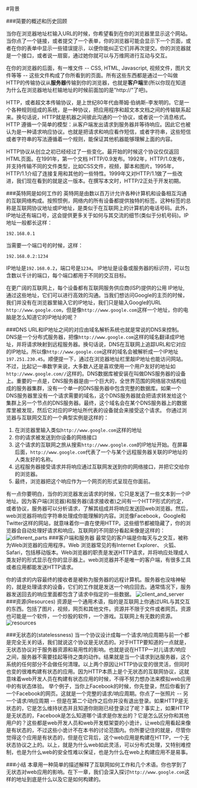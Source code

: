 #背景

###简要的概述和历史回顾

当你在浏览器地址栏输入URL的时候，你希望看到在你的浏览器里显示这个网站。当你点了一个链接，或者提交了一个表单，你的浏览器可能会显示下一个页面，或者在你的表单中显示一些错误提示，以便你能纠正它们并再次提交。你的浏览器就是一个接口，或者说一扇窗，通过她你就可以与万维网进行互动与交互。

在你的浏览器的后面，有一堆文件 -- CSS, HTML, Javascript, 视频文件，图片文件等等 -- 这些文件构成了你所看到的页面。所有这些东西都是通过一个叫做HTTP的传输协议从**服务器**传输到你的浏览器，也就是**客户端**里(所以你现在知道为什么在浏览器地址栏输地址的时候前面加的是"http://"了吧)。

HTTP，或者超文本传输协议，是上世纪80年代由蒂姆·伯纳斯-李发明的。它是一个各种规则组成的系统，是一种协议，把应用程序和超文本文档之间的传输联系起来。换句话说，HTTP就是机器之间彼此沟通的一个协议，或者说一个消息格式。HTTP 遵循一个简单的模型：从客户端发出请求到服务器并等待响应。因此它也被认为是一种请求响应协议。也就是把请求和响应看作短信，或者字符串，这些短信或者字符串的写法遵循着一个规则，能保证其他机器能够理解上面的内容。

HTTP协议从创立之初已经经过了一些变化。最开始的时候这个协议仅仅返回HTML页面。在1991年，第一个文档 HTTP/0.9发布。1992年，HTTP/1.0发布，并支持传输不同的文件类型，比如CSS文件，视频，脚本和图片。1995年，HTTP/1.1介绍了连接复用和其他的一些特性。1999年又对HTTP/1.1做了一些改进，我们现在看到的就是这一版本。在撰写本文时，HTTP/2正处于开发初期。

###英特网是如何工作的
英特网是由数以百万计允许各种计算机和设备相互沟通的互联网络构成。按照惯例，网络内的所有设备都提供独特的标签。这种标签的总称是互联网协议地址或IP地址，是类似于在互联网上的计算机的电话号码。此外，IP地址还有端口号，这会提供更多关于如何与其交流的细节(类似于分机号码)。IP地址一般都长这样：
```
192.168.0.1
```
当需要一个端口号的时候，这样：
```
192.168.0.2:1234
```
IP地址是```192.168.0.2```，端口号是```1234```。
IP地址是设备或服务器的标识符，可以包含数以千计的端口，每个端口都用于不同的交互目标。

在更广阔的互联网上，每个设备都有互联网服务供应商(ISP)提供的公用 IP地址, 通过这些地址，它们可以进行高效的沟通。当我们想访问Google的主页的时候，我们并没有在浏览器里输入它的IP地址，我们只是输入Google的URL ```http://www.google.com```，但是像```http://www.google.com```这样一个地址，你的电脑是怎么知道它的IP地址的呢？

###DNS
URL和IP地址之间的对应由域名解析系统也就是常说的DNS来控制。DNS是一个分布式服务器，把像```http://www.google.com```这样的域名翻译成IP地址，并将请求映射到远程服务器。换句话说，DNS在互联网上追踪URL和它对应的IP地址。所以像```http://www.google.com```这样的域名会被解析成一个IP地址```197.251.230.45```。顺便提一下，通过在浏览器地址栏里敲IP地址也能访问网站。
不过，比起记一串数字来说，大多数人还是喜欢使用一个用户友好的地址如```http://www.google.com//```这样的。DNS数据库被安装在叫做DNS服务器的设备上。重要的一点是，DNS服务器是由一个巨大的，全世界范围的网络层次结构组成的服务器集群，没有一个单一的DNS服务器中包含完整的数据库。如果一个DNS服务器里没有一个请求需要的域名，这个DNS服务器就会把请求转发给这个集群上另一个节点的DNS服务器。最终，这个域名会在某个DNS服务器上的数据库里被发现，然后它对应的IP地址所代表的设备就会来接受这个请求。
你通过浏览器与互联网交互的一个典型实例是这样的：

1. 在浏览器里输入类似```http://www.google.com```这样的地址
2. 你的请求被发送到你设备的网络接口
3. 这个请求的互联网之旅从搜索```http://www.google.com```的IP地址开始。在屏幕后面，```http://www.google.com```代表了一个与某个远程服务器关联的IP地址的人类友好的名称。
4. 远程服务器接受请求并将响应通过互联网发送到你的网络接口，并把它交给你的浏览器。
5. 最终，浏览器把这个响应作为一个网页的形式呈现在你面前。

有一点你要明白，当你的浏览器发出请求的时候，它只是发送了一些文本到一个IP地址。因为客户端(浏览器)和服务器(请求接收者)之间有一个HTTP形式的约定，或者协议，服务器可以分析请求，了解其组成并将响应发送回web浏览器。然后，web浏览器将响应字符串处理成你能理解的内容。浏览像Facebook，Google和Twitter这样的网站，就意味着你一直在使用HTTP。这些细节都被隐藏了，你的浏览器会自动处理好请求和响应。互联网的不同部分看起来像是这样的：
![different_parts](http://d186loudes4jlv.cloudfront.net/http/images/internet.png)
###客户端和服务器
最常见的客户端是你每天与之交互，被称为Web浏览器的应用程序。Web 浏览器常见的有Internet Explorer、 火狐、 Safari，包括移动版本。Web浏览器的职责是发送HTTP请求，并将响应处理成人类友好的形式显示在你的显示器上。web浏览器并不是唯一的客户端，有很多工具或者应用都能发送HTTP请求。

你的请求的内容最终的接收者是被称为服务器的远程计算机。服务器也没啥神秘的，就是处理请求的设备，它们的工作就是发送一个响应回去。通常情况下，服务器发送回去的响应里面都包含了请求中指定的一些数据。
![client_and_server](http://d186loudes4jlv.cloudfront.net/http/images/http_client_server.png)
###资源(Resources)
资源是一个通用术语，指的是互联网上你通过URL与其交互的东西。包括了图片，视频，网页和其他文件。资源并不限于文件或者网页。资源也可能是一个软件，一个炒股的软件，一个游戏。互联网上有无数的资源。
![resources](http://d186loudes4jlv.cloudfront.net/http/images/resources.png)

###无状态的(statelessness)
当一个协议设计成每一个请求/响应周期与前一个都是完全无关的话，我们就说这个协议是无状态的。对于HTTP要知道的一点就是，无状态协议对于服务器资源和易用性的影响。也就是说在HTTP一对儿请求/响应之间，服务器不需要挂起等待之类的动作。结果就是当一个请求到达服务器，这个系统的任何部分不会做任何清理。以上两个原因让HTTP协议变的很灵活，但同时也变的很难构建有状态的应用。因为HTTP本质上是个无状态的互联网协议，这就意味着web开发人员在构建有状态应用的时候，不得不努力想办法来模拟web应用中的有状态体验。
举个例子，当你上Facebook的时候，你先登录，然后你看到了一个Facebook的网页。这就是一个完整的请求/响应周期。你点了一张照片 -- 另一个请求/响应周期 -- 但是在第二个动作之后你并没有退出登录。如果HTTP是无状态的，它是怎么维持状态并且知道你刚刚已经登录过了呢？事实上，如果HTTP是无状态的，Facebook是怎么知道哪个请求是你发出的？它是怎么区分你和其他用户的？这些都是web开发人员和web开发框架耍的小诡计，让web应用看起来像是有状态的，不过这些小诡计不在本书的讨论范围内。你所要记住的就是，尽管你觉得这个应用是有状态的，但是在它背后，这个web应用是构建在HTTP，一个无状态协议之上的。以上，就是为什么web如此灵活，可以分布式处理，又特别难控制，也是为什么web的安全性难以保证，也是为什么在web上构建应用不是易事。

###小结
本章用一种简单的描述解释了互联网如何工作和几个术语。你也学到了无状态对web应用的影响。在下一章，我们会深入探讨```http://www.google.com```这样的地址到底是什么以及它是如何构建的。
